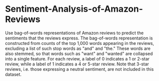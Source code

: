# Sentiment-Analysis-of-Amazon-Reviews
Use bag-of-words representations of Amazon reviews to predict the sentiments that the reviews express. The bag-of-words representation is constructed from counts of the top 1,000 words appearing in the reviews, excluding a list of such stop words as "and" and "the." These words are also stemmed, so that words such as "want" and "wanted" are collapsed into a single feature. For each review, a label of 0 indicates a 1 or 2-star review, while a label of 1 indicates a 4 or 5-star review. Note that 3-star reviews, i.e. those expressing a neutral sentiment, are not included in this dataset.
